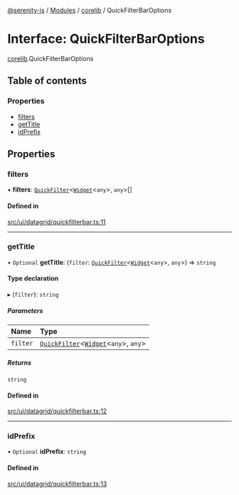 [@serenity-is](../README.md) / [Modules](../modules.md) / [corelib](../modules/corelib.md) / QuickFilterBarOptions

# Interface: QuickFilterBarOptions

[corelib](../modules/corelib.md).QuickFilterBarOptions

## Table of contents

### Properties

- [filters](corelib.QuickFilterBarOptions.md#filters)
- [getTitle](corelib.QuickFilterBarOptions.md#gettitle)
- [idPrefix](corelib.QuickFilterBarOptions.md#idprefix)

## Properties

### filters

• **filters**: [`QuickFilter`](corelib.QuickFilter.md)<[`Widget`](../classes/corelib.Widget.md)<`any`\>, `any`\>[]

#### Defined in

[src/ui/datagrid/quickfilterbar.ts:11](https://github.com/serenity-is/serenity/blob/master/packages/corelib/src/ui/datagrid/quickfilterbar.ts#L11)

___

### getTitle

• `Optional` **getTitle**: (`filter`: [`QuickFilter`](corelib.QuickFilter.md)<[`Widget`](../classes/corelib.Widget.md)<`any`\>, `any`\>) => `string`

#### Type declaration

▸ (`filter`): `string`

##### Parameters

| Name | Type |
| :------ | :------ |
| `filter` | [`QuickFilter`](corelib.QuickFilter.md)<[`Widget`](../classes/corelib.Widget.md)<`any`\>, `any`\> |

##### Returns

`string`

#### Defined in

[src/ui/datagrid/quickfilterbar.ts:12](https://github.com/serenity-is/serenity/blob/master/packages/corelib/src/ui/datagrid/quickfilterbar.ts#L12)

___

### idPrefix

• `Optional` **idPrefix**: `string`

#### Defined in

[src/ui/datagrid/quickfilterbar.ts:13](https://github.com/serenity-is/serenity/blob/master/packages/corelib/src/ui/datagrid/quickfilterbar.ts#L13)
